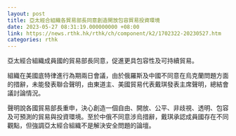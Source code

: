```yaml
---
layout: post
title: 亞太經合組織各貿易部長同意創造開放包容貿易投資環境
date: 2023-05-27 08:31:19.000000000 +08:00
link: https://news.rthk.hk/rthk/ch/component/k2/1702322-20230527.htm
categories: rthk
---
```


亞太經合組織成員國的貿易部長同意，促進更具包容性及可持續貿易。

組織在美國底特律進行為期兩日會議，由於俄羅斯及中國不同意在烏克蘭問題方面的措辭，未能發表聯合聲明，由東道主、美國貿易代表戴琪發表主席聲明，總結會議討論情況。

聲明說各國貿易部長重申，決心創造一個自由、開放、公平、非歧視、透明、包容及可預測的貿易與投資環境。至於中俄不同意涉烏措辭，戴琪承認成員國存在不同觀點，但強調亞太經合組織不是解決安全問題的論壇。
